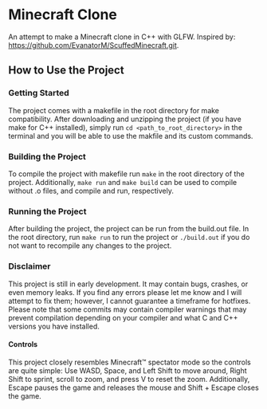 # Minecraft Clone
An attempt to make a Minecraft clone in C++ with GLFW. Inspired by: https://github.com/EvanatorM/ScuffedMinecraft.git.

## How to Use the Project

### Getting Started
The project comes with a makefile in the root directory for make compatibility. After downloading and unzipping the project (if you have make for C++ installed), simply run ```cd <path_to_root_directory>``` in the terminal and you will be able to use the makfile and its custom commands. 

### Building the Project
To compile the project with makefile run ```make``` in the root directory of the project. Additionally, ```make run``` and ```make build``` can be used to compile without .o files, and compile and run, respectively.

### Running the Project
After building the project, the project can be run from the build.out file. In the root directory, run ```make run``` to run the project or ```./build.out``` if you do not want to recompile any changes to the project.

### Disclaimer
This project is still in early development. It may contain bugs, crashes, or even memory leaks. If you find any errors please let me know and I will attempt to fix them; however, I cannot guarantee a timeframe for hotfixes. Please note that some commits may contain compiler warnings that may prevent compilation depending on your compiler and what C and C++ versions you have installed.

#### Controls

This project closely resembles Minecraft™ spectator mode so the controls are quite simple: Use WASD, Space, and Left Shift to move around, Right Shift to sprint, scroll to zoom, and press V to reset the zoom. Additionally, Escape pauses the game and releases the mouse and Shift + Escape closes the game. 
